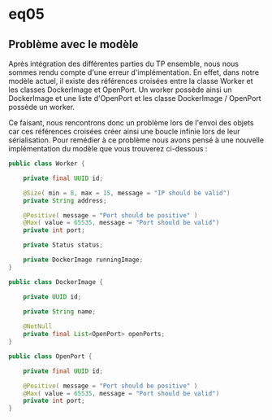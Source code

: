 # eq05

## Problème avec le modèle

Après intégration des différentes parties du TP ensemble, nous nous sommes rendu compte
d'une erreur d'implémentation. En effet, dans notre modèle actuel, il existe des
références croisées entre la classe Worker et les classes DockerImage et OpenPort. Un
worker possède ainsi un DockerImage et une liste d'OpenPort et les classe DockerImage /
OpenPort possède un worker. 

Ce faisant, nous rencontrons donc un problème lors de l'envoi des objets car ces
références croisées créer ainsi une boucle infinie lors de leur sérialisation.
Pour remédier à ce problème nous avons pensé à une nouvelle implémentation du modèle
que vous trouverez ci-dessous :

```java
public class Worker {

	private final UUID id;

	@Size( min = 8, max = 15, message = "IP should be valid")
	private String address;

	@Positive( message = "Port should be positive" )
	@Max( value = 65535, message = "Port should be valid")
	private int port;

	private Status status;

	private DockerImage runningImage;
}
```

```java
public class DockerImage {

	private UUID id;
	
	private String name;

	@NotNull
	private final List<OpenPort> openPorts;
}
```

```java
public class OpenPort {

	private final UUID id;

	@Positive( message = "Port should be positive" )
	@Max( value = 65535, message = "Port should be valid")
	private int port;
}
```